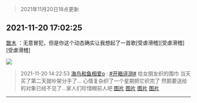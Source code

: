 > 2021年11月20日18点更新
<link rel="stylesheet" href="https://cdn.jsdelivr.net/gh/taotie6/sampleJSON@main/css/photo_show.css">
<meta name="referrer" content="no-referrer" />


 ## 2021-11-20 17:02:25 

 [㪚木](https://www.coolapk.com/feed/31599704?shareKey=NWNiZTU2YjkyYzIyNjE5OGM2ZjA~) ：无意冒犯，但是你这个动态确实让我想起了一首歌[受虐滑稽][受虐滑稽][受虐滑稽] 

<div class="album">
<img class="img-item" src="http://image.coolapk.com/feed/2021/1120/17/1081091_7793726c_8945_0738_25@1080x1629.png" />
</div>

> 2021-11-20 14:22:53 
> [海鸟和鱼相爱o](https://www.coolapk.com/feed/31596525?shareKey=ZWU1ZjY0ZWIxYTVkNjE5OGM2ZjA~) : <a class="feed-link-tag" href="/t/开箱评测?type=0">#开箱评测#</a> 给女朋友织的围巾 当天买了第二天就吵架分手了... 心情复杂织了一个星期把它织完了 然鹅要送给的对象已经不见了...家人们珍惜眼前人吧 
[图片](http://image.coolapk.com/feed/2021/1120/14/3195847_9371_4391_224@1125x2436.jpg)
[图片](http://image.coolapk.com/feed/2021/1120/14/3195847_9371_755_962@3325x2494.jpg)
[图片](http://image.coolapk.com/feed/2021/1120/14/3195847_9371_4862_505@3325x2494.jpg)
[图片](http://image.coolapk.com/feed/2021/1120/14/3195847_9371_6138_94@2494x3325.jpg)

 ------- 

